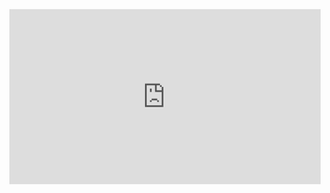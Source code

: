 <iframe width="560" height="315" src="https://www.youtube-nocookie.com/embed/v4z4Iikchgo" title="YouTube video player" frameborder="0" allow="accelerometer; autoplay; clipboard-write; encrypted-media; gyroscope; picture-in-picture" allowfullscreen></iframe>